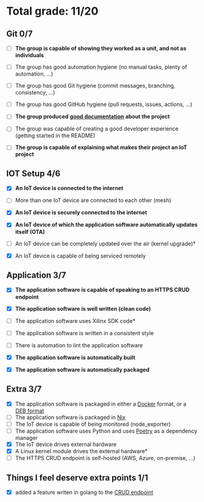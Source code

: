 # Total grade: 11/20
## Git 0/7
- [ ] **The group is capable of showing they worked as a unit, and not as individuals**
- [ ] The group has good automation hygiene (no manual tasks, plenty of automation, …)
- [ ] The group has good Git hygiene (commit messages, branching, consistency, …)
- [ ] The group has good GitHub hygiene (pull requests, issues, actions, …)
- [ ] **The group produced** [**good documentation**](https://documentation.divio.com/) **about the project**
- [ ] The group was capable of creating a good developer experience (getting started in the README)
- [ ] **The group is capable of explaining what makes their project an IoT project**


## IOT Setup 4/6
- [x] **An IoT device is connected to the internet**
- [ ] More than one IoT device are connected to each other (mesh)
- [x] **An IoT device is securely connected to the internet**
- [X] **An IoT device of which the application software automatically updates itself (OTA)**
- [ ] An IoT device can be completely updated over the air (kernel upgrade)*
- [x] An IoT device is capable of being serviced remotely


## Application 3/7
- [x] **The application software is capable of speaking to an HTTPS CRUD endpoint**
- [X] **The application software is well written (clean code)**
- [ ] The application software uses Xilinx SDK code*
- [ ] The application software is written in a consistent style
- [ ] There is automation to lint the application software
- [x] **The application software is automatically built**
- [x] **The application software is automatically packaged**


## Extra  3/7
- [x] The application software is packaged in either a [Docker](https://www.docker.com/) format, or a [DEB format](https://www.debian.org/doc/manuals/debian-faq/pkg-basics.en.html)
- [ ] The application software is packaged in [Nix](https://nixos.org/)
- [ ] The IoT device is capable of being monitored (node_exporter)
- [ ] The application software uses Python and uses [Poetry](https://python-poetry.org/) as a dependency manager
- [x] The IoT device drives external hardware
- [X] A Linux kernel module drives the external hardware*
- [ ] The HTTPS CRUD endpoint is self-hosted (AWS, Azure, on-premise, …)

## Things I feel deserve extra points 1/1
- [x] added a feature writen in golang to the [CRUD endpoint](https://github.com/bryanhonof/iot-api-server/pull/1)
